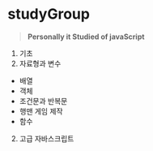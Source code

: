 # studyGroup
>__Personally it Studied of javaScript__

1. 기초
1. 자료형과 변수
* 배열
* 객체
* 조건문과 반복문
* 행맨 게임 제작
* 함수

2. 고급 자바스크립트